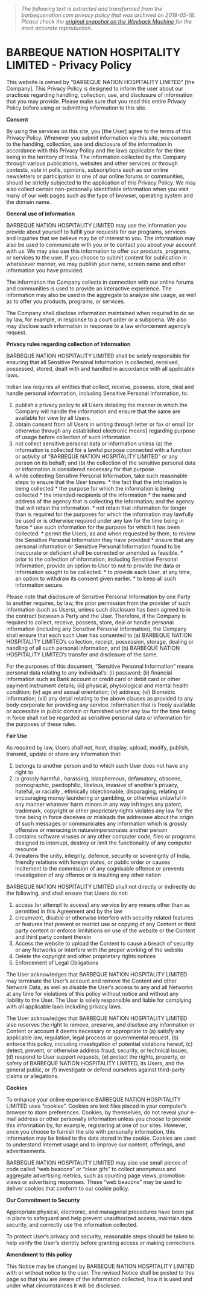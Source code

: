 > *The following text is extracted and transformed from the barbequenation.com privacy policy that was archived on 2019-05-18. Please check the [original snapshot on the Wayback Machine](https://web.archive.org/web/20190518070222id_/https%3A//www.barbequenation.com/privacy-policy) for the most accurate reproduction.*

# BARBEQUE NATION HOSPITALITY LIMITED - Privacy Policy

This website is owned by “BARBEQUE NATION HOSPITALITY LIMITED” [the Company]. This Privacy Policy is designed to inform the user about our practices regarding handling, collection, use, and disclosure of information that you may provide. Please make sure that you read this entire Privacy Policy before using or submitting information to this site.

 **Consent**

By using the services on this site, you [the User] agree to the terms of this Privacy Policy. Whenever you submit information via this site, you consent to the handling, collection, use and disclosure of the information in accordance with this Privacy Policy and the laws applicable for the time being in the territory of India. The Information collected by the Company through various publications, websites and other services or through contests, vote in polls, opinions, subscriptions such as our online newsletters or participation in one of our online forums or communities, should be strictly subjected to the application of this Privacy Policy. We may also collect certain non-personally identifiable information when you visit many of our web pages such as the type of browser, operating system and the domain name.

 **General use of information**

BARBEQUE NATION HOSPITALITY LIMITED may use the information you provide about yourself to fulfill your requests for our programs, services and inquiries that we believe may be of interest to you. The information may also be used to communicate with you or to contact you about your account with us. We may also use this information to offer our products, programs, or services to the user. If you choose to submit content for publication in whatsoever manner, we may publish your name, screen name and other information you have provided.

The information the Company collects in connection with our online forums and communities is used to provide an interactive experience. The information may also be used in the aggregate to analyze site usage, as well as to offer you products, programs, or services.

The Company shall disclose information maintained when required to do so by law, for example, in response to a court order or a subpoena. We also may disclose such information in response to a law enforcement agency’s request.

 **Privacy rules regarding collection of Information**

BARBEQUE NATION HOSPITALITY LIMITED shall be solely responsible for ensuring that all Sensitive Personal Information is collected, received, possessed, stored, dealt with and handled in accordance with all applicable laws.

Indian law requires all entities that collect, receive, possess, store, deal and handle personal information, including Sensitive Personal Information, to:

  1. publish a privacy policy to all Users detailing the manner in which the Company will handle the information and ensure that the same are available for view by all Users.
  2. obtain consent from all Users in writing through letter or fax or email [or otherwise through any established electronic means] regarding purpose of usage before collection of such information.
  3. not collect sensitive personal data or information unless (a) the information is collected for a lawful purpose connected with a function or activity of “BARBEQUE NATION HOSPITALITY LIMITED” or any person on its behalf; and (b) the collection of the sensitive personal data or information is considered necessary for that purpose.
  4. while collecting Sensitive Personal Information, take such reasonable steps to ensure that the User knows:
    * the fact that the information is being collected
    * the purpose for which the information is being collected
    * the intended recipients of the information
    * the name and address of the agency that is collecting the information; and the agency that will retain the information.
    * not retain that information for longer than is required for the purposes for which the information may lawfully be used or is otherwise required under any law for the time being in force
    * use such information for the purpose for which it has been collected.
    * permit the Users, as and when requested by them, to review the Sensitive Personal Information they have provided
    * ensure that any personal information or Sensitive Personal Information found to be inaccurate or deficient shall be corrected or amended as feasible.
    * prior to the collection of information, including Sensitive Personal Information, provide an option to User to not to provide the data or information sought to be collected.
    * to provide each User, at any time, an option to withdraw its consent given earlier.
    * to keep all such information secure.



Please note that disclosure of Sensitive Personal Information by one Party to another requires, by law, the prior permission from the provider of such information (such as Users), unless such disclosure has been agreed to in the contract between a Party and the User. Therefore, if the Company is required to collect, receive, possess, store, deal or handle personal information (including any Sensitive Personal Information), the Company shall ensure that each such User has consented to (a) BARBEQUE NATION HOSPITALITY LIMITED’s collection, receipt, possession, storage, dealing or handling of all such personal information, and (b) BARBEQUE NATION HOSPITALITY LIMITED’s transfer and disclosure of the same.

For the purposes of this document, “Sensitive Personal Information” means personal data relating to any individual’s: (i) password; (ii) financial information such as Bank account or credit card or debit card or other payment instrument details; (iii) physical, physiological and mental health condition; (iv) age and sexual orientation; (v) address; (vi) Biometric information; (vii) any detail relating to the above clauses as provided to any body corporate for providing any service. Information that is freely available or accessible in public domain or furnished under any law for the time being in force shall not be regarded as sensitive personal data or information for the purposes of these rules.

 **Fair Use**

As required by law, Users shall not, host, display, upload, modify, publish, transmit, update or share any information that:

  1. belongs to another person and to which such User does not have any right to
  2. is grossly harmful , harassing, blasphemous, defamatory, obscene, pornographic, paedophilic, libelous, invasive of another’s privacy, hateful, or racially , ethnically objectionable, disparaging, relating or encouraging money laundering or gambling, or otherwise unlawful in any manner whatever harm minors in any way infringes any patent, trademark, copyright or other proprietary rights violates any law for the time being in force deceives or misleads the addressee about the origin of such messages or communicates any information which is grossly offensive or menacing in natureimpersonates another person
  3. contains software viruses or any other computer code, files or programs designed to interrupt, destroy or limit the functionality of any computer resource
  4. threatens the unity, integrity, defence, security or sovereignty of India, friendly relations with foreign states, or public order or causes incitement to the commission of any cognisable offence or prevents investigation of any offence or is insulting any other nation



BARBEQUE NATION HOSPITALITY LIMITED shall not directly or indirectly do the following, and shall ensure that Users do not:

  1. access (or attempt to access) any service by any means other than as permitted in this Agreement and by the law
  2. circumvent, disable or otherwise interfere with security related features or features that prevent or restrict use or copying of any Content or third party content or enforce limitations on use of the website or the Content and third party content therein
  3. Access the website to upload the Content to cause a breach of security or any Networks or interfere with the proper working of the website
  4. Delete the copyright and other proprietary rights notices
  5. Enforcement of Legal Obligations



The User acknowledges that BARBEQUE NATION HOSPITALITY LIMITED may terminate the User’s account and remove the Content and other Network Data, as well as disable the User’s access to any and all Networks at any time for violations of this policy without notice and without any liability to the User. The User is solely responsible and liable for complying with all applicable laws including privacy laws.

The User acknowledges that BARBEQUE NATION HOSPITALITY LIMITED also reserves the right to remove, preserve, and disclose any information or Content or account it deems necessary or appropriate to (a) satisfy any applicable law, regulation, legal process or governmental request, (b) enforce this policy, including investigation of potential violations hereof, (c) detect, prevent, or otherwise address fraud, security, or technical issues, (d) respond to User support requests, (e) protect the rights, property, or safety of BARBEQUE NATION HOSPITALITY LIMITED, its Users, and the general public, or (f) investigate or defend ourselves against third-party claims or allegations.

 **Cookies**

To enhance your online experience BARBEQUE NATION HOSPITALITY LIMITED uses “cookies”. Cookies are text files placed in your computer’s browser to store preferences. Cookies, by themselves, do not reveal your e-mail address or other personally information unless you choose to provide this information by, for example, registering at one of our sites. However, once you choose to furnish the site with personally information, this information may be linked to the data stored in the cookie. Cookies are used to understand Internet usage and to improve our content, offerings, and advertisements.

BARBEQUE NATION HOSPITALITY LIMITED may also use small pieces of code called “web beacons” or “clear gifs” to collect anonymous and aggregate advertising metrics, such as counting page views, promotion views or advertising responses. These “web beacons” may be used to deliver cookies that conform to our cookie policy.

 **Our Commitment to Security**

Appropriate physical, electronic, and managerial procedures have been put in place to safeguard and help prevent unauthorized access, maintain data security, and correctly use the information collected.

To protect User’s privacy and security, reasonable steps should be taken to help verify the User’s identity before granting access or making corrections.

 **Amendment to this policy**

This Notice may be changed by BARBEQUE NATION HOSPITALITY LIMITED with or without notice to the user. The revised Notice shall be posted to this page so that you are aware of the information collected, how it is used and under what circumstances it will be disclosed.
